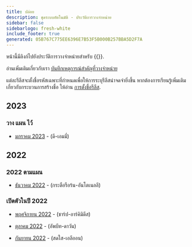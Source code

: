 ```yaml
---
title: ปล่อย
description: ชุดระบบอัตโนมัติ - ประวัติการวางจําหน่าย
sidebar: false
sidebarlogo: fresh-white
include_footer: true
generated: 05B767C775EE6396E7B53F5B000B257BBA5D2F7A
---
```


หน้านี้มีลิงก์ไปยังประวัติการวางจําหน่ายสําหรับ {{<product-name>}}.

อ่านเพิ่มเติมเกี่ยวกับเรา [บันทึกเหตุการณ์สําคัญที่วางจําหน่าย](/th/releases/milestones)

แต่ละรีลีสจะตั้งชื่อรหัสเฉพาะที่กําหนดเพื่อให้การระบุรีลีสน่าจดจํายิ่งขึ้น หากต้องการเรียนรู้เพิ่มเติมเกี่ยวกับกระบวนการสร้างชื่อ ให้อ่าน [การตั้งชื่อรีลีส](/th/releases/naming).

## 2023

### วาง แผน ไว้

- [มกราคม 2023](/th/releases/january-2023) - (ดี-เอมมี่)

## 2022

### 2022 ตามแผน

- [ธันวาคม 2022](/th/releases/december-2022) - (กระตือรือร้น-อันโตเนลลี)

### เปิดตัวในปี 2022

- [พฤศจิกายน 2022](/th/releases/november-2022) - (ชาร์ป-อาร์คิมิดีส)

- [ตุลาคม 2022](/th/releases/october-2022) - (อัพบีท-ดาวัน)

- [กันยายน 2022](/th/releases/september-2022) - (สดใส-เอลีออน)
